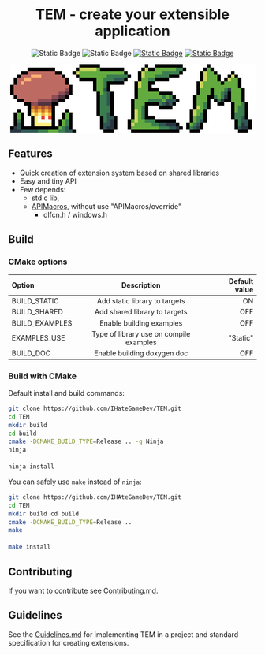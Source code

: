 <div align="center">

# TEM - create your extensible application

</div>

<div align="center">

![Static Badge](https://img.shields.io/badge/Release-v0.1.0-blue)
![Static Badge](https://img.shields.io/badge/Build%20status-passed-green)
[![Static Badge](https://img.shields.io/badge/License-MIT-orange)](../License)
[![Static Badge](https://img.shields.io/badge/Documentation-page-darkcyan)](https://ihategamedev.github.io/TEM/)

</div>

<div align="center">

<img align="center" src="./Assets/Logo.webp" alt="Logo" />

</div>

## Features

- Quick creation of extension system based on shared libraries
- Easy and tiny API
- Few depends:
  - std c lib,
  - [APIMacros](https://github.com/IHateGameDev/APIMacros), without use "APIMacros/override"
    - dlfcn.h / windows.h

## Build

### CMake options

| **Option**     | **Description**                         | **Default value** |
| :------------- | :-------------------------------------: | ----------------: |
| BUILD_STATIC   | Add static library to targets           | ON                |
| BUILD_SHARED   | Add shared library to targets           | OFF               |
| BUILD_EXAMPLES | Enable building examples                | OFF               |
| EXAMPLES_USE   | Type of library use on compile examples | "Static"          |
| BUILD_DOC      | Enable building doxygen doc             | OFF               |

### Build with CMake

Default install and build commands:
```bash
git clone https://github.com/IHateGameDev/TEM.git
cd TEM
mkdir build
cd build
cmake -DCMAKE_BUILD_TYPE=Release .. -g Ninja
ninja

ninja install
```

You can safely use `make` instead of `ninja`:
```bash
git clone https://github.com/IHAteGameDev/TEM.git
cd TEM
mkdir build cd build
cmake -DCMAKE_BUILD_TYPE=Release ..
make

make install
```

## Contributing

If you want to contribute see [Contributing.md](./Contributing.md).

## Guidelines

See the [Guidelines.md](./Guidelines.md) for implementing TEM in a project and standard specification for creating extensions.

